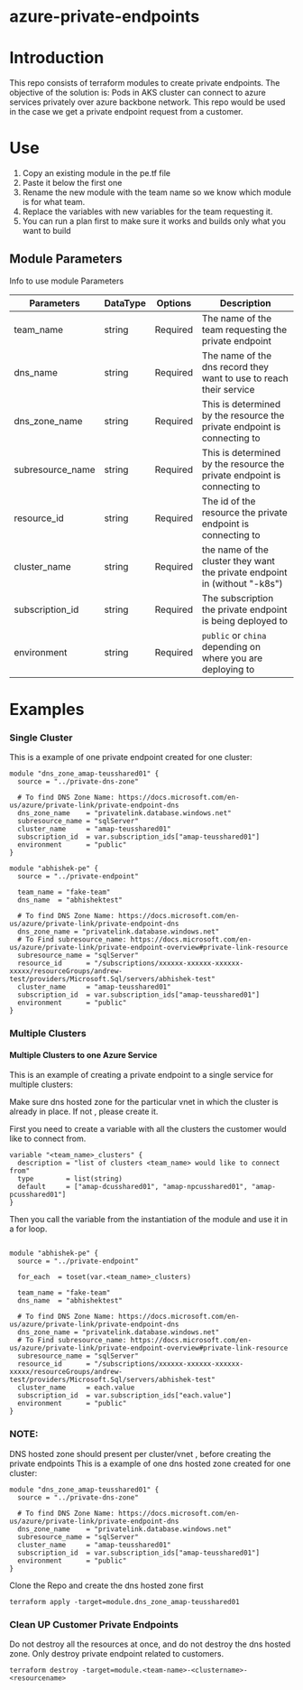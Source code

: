 # azure-private-endpoints


# Introduction
This repo consists of terraform modules to create private endpoints. The objective of the solution is: Pods in AKS cluster can connect to azure services privately over azure backbone network. This repo would be used in the case we get a private endpoint request from a customer.

# Use

1. Copy an existing module in the pe.tf file
2. Paste it below the first one
3. Rename the new module with the team name so we know which module is for what team.
4. Replace the variables with new variables for the team requesting it.
5. You can run a plan first to make sure it works and builds only what you want to build

## Module Parameters

Info to use module Parameters

| Parameters       | DataType | Options  | Description                                                                |
| ---------------- | -------- | -------- | -------------------------------------------------------------------------- |
| team_name        | string   | Required | The name of the team requesting the private endpoint                       |
| dns_name         | string   | Required | The name of the dns record they want to use to reach their service         |
| dns_zone_name    | string   | Required | This is determined by the resource the private endpoint is connecting to   |
| subresource_name | string   | Required | This is determined by the resource the private endpoint is connecting to   |
| resource_id      | string   | Required | The id of the resource the private endpoint is connecting to               |
| cluster_name     | string   | Required | the name of the cluster they want the private endpoint in (without "-k8s") |
| subscription_id  | string   | Required | The subscription the private endpoint is being deployed to                 |
| environment      | string   | Required | `public` or `china` depending on where you are deploying to                |

# Examples

### Single Cluster

This is a example of one private endpoint created for one cluster:

```
module "dns_zone_amap-teusshared01" {
  source = "../private-dns-zone"

  # To find DNS Zone Name: https://docs.microsoft.com/en-us/azure/private-link/private-endpoint-dns
  dns_zone_name    = "privatelink.database.windows.net"
  subresource_name = "sqlServer"
  cluster_name     = "amap-teusshared01"
  subscription_id  = var.subscription_ids["amap-teusshared01"]
  environment      = "public"
}

module "abhishek-pe" {
  source = "../private-endpoint"

  team_name = "fake-team"
  dns_name  = "abhishektest"

  # To find DNS Zone Name: https://docs.microsoft.com/en-us/azure/private-link/private-endpoint-dns
  dns_zone_name = "privatelink.database.windows.net"
  # To Find subresource_name: https://docs.microsoft.com/en-us/azure/private-link/private-endpoint-overview#private-link-resource
  subresource_name = "sqlServer"
  resource_id      = "/subscriptions/xxxxxx-xxxxxx-xxxxxx-xxxxx/resourceGroups/andrew-test/providers/Microsoft.Sql/servers/abhishek-test"
  cluster_name     = "amap-teusshared01"
  subscription_id  = var.subscription_ids["amap-teusshared01"]
  environment      = "public"
}
```

### Multiple Clusters

#### Multiple Clusters to one Azure Service

This is an example of creating a private endpoint to a single service for multiple clusters:

Make sure dns hosted zone for the particular vnet in which the cluster is already in place. If not , please create it.

First you need to create a variable with all the clusters the customer would like to connect from.

```
variable "<team_name>_clusters" {
  description = "list of clusters <team_name> would like to connect from"
  type        = list(string)
  default     = ["amap-dcusshared01", "amap-npcusshared01", "amap-pcusshared01"]
}
```

Then you call the variable from the instantiation of the module and use it in a for loop.

```

module "abhishek-pe" {
  source = "../private-endpoint"

  for_each  = toset(var.<team_name>_clusters)

  team_name = "fake-team"
  dns_name  = "abhishektest"

  # To find DNS Zone Name: https://docs.microsoft.com/en-us/azure/private-link/private-endpoint-dns
  dns_zone_name = "privatelink.database.windows.net"
  # To Find subresource_name: https://docs.microsoft.com/en-us/azure/private-link/private-endpoint-overview#private-link-resource
  subresource_name = "sqlServer"
  resource_id      = "/subscriptions/xxxxxx-xxxxxx-xxxxxx-xxxxx/resourceGroups/andrew-test/providers/Microsoft.Sql/servers/abhishek-test"
  cluster_name     = each.value
  subscription_id  = var.subscription_ids["each.value"]
  environment      = "public"
}
```

### NOTE: 
DNS hosted zone should present per cluster/vnet , before creating the private endpoints
This is a example of one dns hosted zone created for one cluster:

```
module "dns_zone_amap-teusshared01" {
  source = "../private-dns-zone"

  # To find DNS Zone Name: https://docs.microsoft.com/en-us/azure/private-link/private-endpoint-dns
  dns_zone_name    = "privatelink.database.windows.net"
  subresource_name = "sqlServer"
  cluster_name     = "amap-teusshared01"
  subscription_id  = var.subscription_ids["amap-teusshared01"]
  environment      = "public"
}
```
Clone the Repo and create the dns hosted zone first

```
terraform apply -target=module.dns_zone_amap-teusshared01
```

### Clean UP Customer Private Endpoints 
Do not destroy all the resources at once, and do not destroy the dns hosted zone.
Only destroy private endpoint related to customers.
```
terraform destroy -target=module.<team-name>-<clustername>-<resourcename>